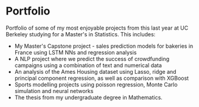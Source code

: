 # Portfolio
Portfolio of some of my most enjoyable projects from this last year at UC Berkeley studying for a Master's in Statistics. This includes: 

* My Master's Capstone project - sales prediction models for bakeries in France using LSTM NNs and regression analysis
* A NLP project where we predict the success of crowdfunding campaigns using a combination of text and numerical data
* An analysis of the Ames Housing dataset using Lasso, ridge and principal component regression, as well as comparison with XGBoost
* Sports modelling projects using poisson regression, Monte Carlo simulation and neural networks
* The thesis from my undergraduate degree in Mathematics.
